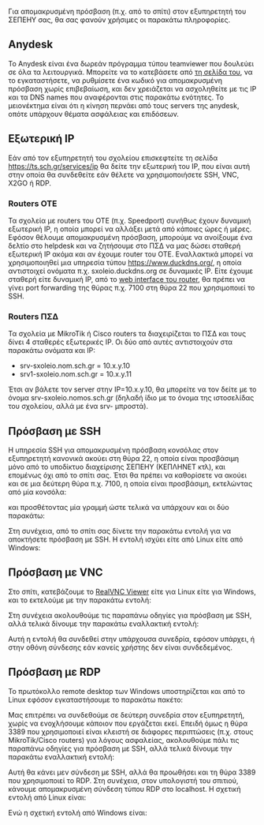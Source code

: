 Για απομακρυσμένη πρόσβαση (π.χ. από το σπίτι) στον εξυπηρετητή του
ΣΕΠΕΗΥ σας, θα σας φανούν χρήσιμες οι παρακάτω πληροφορίες.

## Anydesk

Το Anydesk είναι ένα δωρεάν πρόγραμμα τύπου teamviewer που δουλεύει σε
όλα τα λειτουργικά. Μπορείτε να το κατεβάσετε από [τη σελίδα
του](https://anydesk.com/el), να το εγκαταστήσετε, να ρυθμίσετε ένα
κωδικό για απομακρυσμένη πρόσβαση χωρίς επιβεβαίωση, και δεν
χρειάζεται να ασχοληθείτε με τις IP και τα DNS names που
αναφέρονται στις παρακάτω ενότητες. Το μειονέκτημα είναι ότι η
κίνηση περνάει από τους servers της anydesk, οπότε υπάρχουν θέματα
ασφάλειας και επιδόσεων.

## Εξωτερική IP

Εάν από τον εξυπηρετητή του σχολείου επισκεφτείτε τη σελίδα
<https://ts.sch.gr/services/ip> θα δείτε την εξωτερική του IP, που είναι
αυτή στην οποία θα συνδεθείτε εάν θέλετε να χρησιμοποιήσετε SSH, VNC,
X2GO ή RDP.

### Routers OTE

Τα σχολεία με routers του OTE (π.χ. Speedport) συνήθως έχουν δυναμική
εξωτερική IP, η οποία μπορεί να αλλάξει μετά από κάποιες ώρες ή
μέρες. Εφόσον θέλουμε απομακρυσμένη πρόσβαση, μπορούμε να ανοίξουμε
ένα δελτίο στο helpdesk και να ζητήσουμε στο ΠΣΔ να μας δώσει σταθερή
εξωτερική IP ακόμα και αν έχουμε router του ΟΤΕ. Εναλλακτικά μπορεί
να χρησιμοποιηθεί μια υπηρεσία τύπου <https://www.duckdns.org/>, η
οποία αντιστοιχεί ονόματα π.χ. sxoleio.duckdns.org σε δυναμικές IP.
Είτε έχουμε σταθερή είτε δυναμική IP, από το [web interface του
router](http://192.168.1.1), θα πρέπει να γίνει port forwarding της
θύρας π.χ. 7100 στη θύρα 22 που χρησιμοποιεί το SSH.

### Routers ΠΣΔ

Τα σχολεία με MikroTik ή Cisco routers τα διαχειρίζεται το ΠΣΔ και τους
δίνει 4 σταθερές εξωτερικές IP. Οι δύο από αυτές αντιστοιχούν στα
παρακάτω ονόματα και IP:

  - srv-sxoleio.nom.sch.gr = 10.x.y.10
  - srv1-sxoleio.nom.sch.gr = 10.x.y.11

Έτσι αν βάλετε τον server στην IP=10.x.y.10, θα μπορείτε να τον δείτε με
το όνομα srv-sxoleio.nomos.sch.gr (δηλαδή ίδιο με το όνομα της
ιστοσελίδας του σχολείου, αλλά με ένα srv- μπροστά).

## Πρόσβαση με SSH

Η υπηρεσία SSH για απομακρυσμένη πρόσβαση κονσόλας στον εξυπηρετητή
κανονικά ακούει στη θύρα 22, η οποία είναι προσβάσιμη μόνο από το
υποδίκτυο διαχείρισης ΣΕΠΕΗΥ (ΚΕΠΛΗΝΕΤ κτλ), και επομένως όχι από το
σπίτι σας. Έτσι θα πρέπει να καθορίσετε να ακούει και σε μια δεύτερη
θύρα π.χ. 7100, η οποία είναι προσβάσιμη, εκτελώντας από μία κονσόλα:

και προσθέτοντας μία γραμμή ώστε τελικά να υπάρχουν και οι δύο παρακάτω:

Στη συνέχεια, από το σπίτι σας δίνετε την παρακάτω εντολή για να
αποκτήσετε πρόσβαση με SSH. Η εντολή ισχύει είτε από Linux είτε
από Windows:

## Πρόσβαση με VNC

Στο σπίτι, κατεβάζουμε το [RealVNC
Viewer](https://www.realvnc.com/en/connect/download/viewer/) είτε για
Linux είτε για Windows, και το εκτελούμε με την παρακάτω εντολή:

Στη συνέχεια ακολουθούμε τις παραπάνω οδηγίες για πρόσβαση με SSH, αλλά
τελικά δίνουμε την παρακάτω εναλλακτική εντολή:

Αυτή η εντολή θα συνδεθεί στην υπάρχουσα συνεδρία, εφόσον υπάρχει, ή
στην οθόνη σύνδεσης εάν κανείς χρήστης δεν είναι συνδεδεμένος.

## Πρόσβαση με RDP

Το πρωτόκολλο remote desktop των Windows υποστηρίζεται και από το Linux
εφόσον εγκαταστήσουμε το παρακάτω πακέτο:

Μας επιτρέπει να συνδεθούμε σε δεύτερη συνεδρία στον εξυπηρετητή, χωρίς
να ενοχλήσουμε κάποιον που εργάζεται εκεί. Επειδή όμως η θύρα 3389 που
χρησιμοποιεί είναι κλειστή σε διάφορες περιπτώσεις (π.χ. στους
MikroTik/Cisco routers) για λόγους ασφαλείας, ακολουθούμε πάλι τις
παραπάνω οδηγίες για πρόσβαση με SSH, αλλά τελικά δίνουμε την
παρακάτω εναλλακτική εντολή:

Αυτή θα κάνει μεν σύνδεση με SSH, αλλά θα προωθήσει και τη θύρα 3389 που
χρησιμοποιεί το RDP. Στη συνέχεια, στον υπολογιστή του σπιτιού, κάνουμε
απομακρυσμένη σύνδεση τύπου RDP στο localhost. Η σχετική εντολή από
Linux είναι:

Ενώ η σχετική εντολή από Windows είναι:
